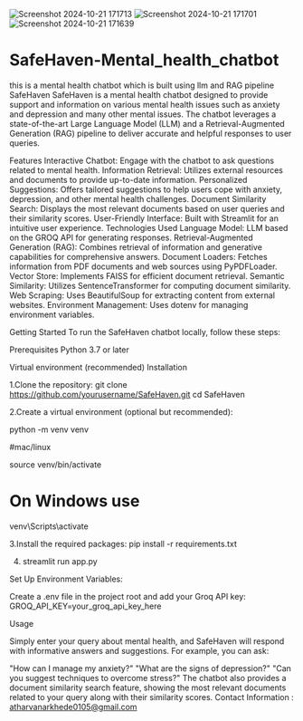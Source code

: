 ![Screenshot 2024-10-21 171713](https://github.com/user-attachments/assets/3750ffa8-8770-47a1-93f1-37d381e09df7)
![Screenshot 2024-10-21 171701](https://github.com/user-attachments/assets/a69a010f-c38f-4a83-a96b-f735dc37bb02)
![Screenshot 2024-10-21 171639](https://github.com/user-attachments/assets/8903a815-9872-465b-a24a-dcab6c9dcd42)

# SafeHaven-Mental_health_chatbot
this is a mental health chatbot which is built using llm and RAG pipeline
SafeHaven
SafeHaven is a mental health chatbot designed to provide support and information on various mental health issues such as anxiety and depression and many other mental issues. The chatbot leverages a state-of-the-art Large Language Model (LLM) and a Retrieval-Augmented Generation (RAG) pipeline to deliver accurate and helpful responses to user queries.

Features
Interactive Chatbot: Engage with the chatbot to ask questions related to mental health.
Information Retrieval: Utilizes external resources and documents to provide up-to-date information.
Personalized Suggestions: Offers tailored suggestions to help users cope with anxiety, depression, and other mental health challenges.
Document Similarity Search: Displays the most relevant documents based on user queries and their similarity scores.
User-Friendly Interface: Built with Streamlit for an intuitive user experience.
Technologies Used
Language Model: LLM based on the GROQ API for generating responses.
Retrieval-Augmented Generation (RAG): Combines retrieval of information and generative capabilities for comprehensive answers.
Document Loaders: Fetches information from PDF documents and web sources using PyPDFLoader.
Vector Store: Implements FAISS for efficient document retrieval.
Semantic Similarity: Utilizes SentenceTransformer for computing document similarity.
Web Scraping: Uses BeautifulSoup for extracting content from external websites.
Environment Management: Uses dotenv for managing environment variables.

Getting Started
To run the SafeHaven chatbot locally, follow these steps:

Prerequisites
Python 3.7 or later




Virtual environment (recommended)
Installation





1.Clone the repository:
git clone https://github.com/yourusername/SafeHaven.git
cd SafeHaven





2.Create a virtual environment (optional but recommended):





python -m venv venv





#mac/linux







source venv/bin/activate  

# On Windows use
venv\Scripts\activate





3.Install the required packages:
pip install -r requirements.txt





4. streamlit run app.py









 Set Up Environment Variables:






Create a .env file in the project root and add your Groq API key:
GROQ_API_KEY=your_groq_api_key_here





Usage




Simply enter your query about mental health, and SafeHaven will respond with informative answers and suggestions. For example, you can ask:

"How can I manage my anxiety?"
"What are the signs of depression?"
"Can you suggest techniques to overcome stress?"
The chatbot also provides a document similarity search feature, showing the most relevant documents related to your query along with their similarity scores.
Contact Information : atharvanarkhede0105@gmail.com


